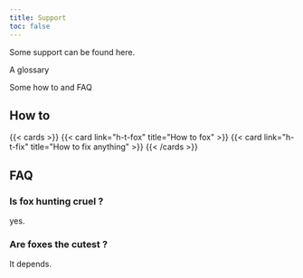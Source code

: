 ```yaml
---
title: Support
toc: false
---
```


Some support can be found here. 

A glossary

Some how to and FAQ

## How to

{{< cards >}}
  {{< card link="h-t-fox" title="How to fox" >}}
  {{< card link="h-t-fix" title="How to fix anything" >}}
{{< /cards >}}

## FAQ

### Is fox hunting cruel ?  
yes.

### Are foxes the cutest ?  
It depends.